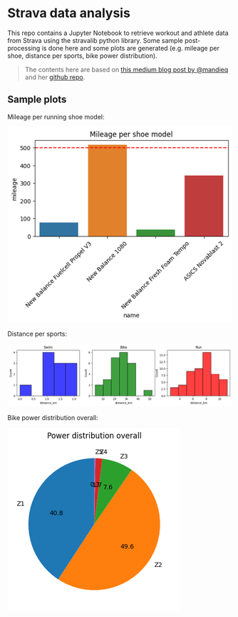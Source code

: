 # Strava data analysis

This repo contains a Jupyter Notebook to retrieve workout and athlete data from Strava using the stravalib python library. Some sample post-processing is done here and some plots are generated (e.g. mileage per shoe, distance per sports, bike power distribution).

> The contents here are based on [this medium blog post by @mandieq](https://medium.com/@mandieq/accessing-user-data-via-the-strava-api-using-stravalib-d5bee7fdde17) and her [github repo](https://github.com/mandieq/strava_related).

## Sample plots

Mileage per running shoe model:

![pairgrid](images/mileage_per_shoe_example.png)

Distance per sports:

![by_day](images/distance_per_sport_example.png)

Bike power distribution overall:

![by_day](images/power_distribution_overall_example.png)
